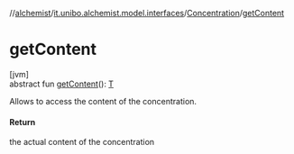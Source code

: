 //[alchemist](../../../index.md)/[it.unibo.alchemist.model.interfaces](../index.md)/[Concentration](index.md)/[getContent](get-content.md)

# getContent

[jvm]\
abstract fun [getContent](get-content.md)(): [T](../-action/index.md)

Allows to access the content of the concentration.

#### Return

the actual content of the concentration

